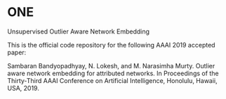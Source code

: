 # ONE
Unsupervised Outlier Aware Network Embedding

This is the official code repository for the following AAAI 2019 accepted paper:

Sambaran Bandyopadhyay, N. Lokesh, and M. Narasimha Murty. Outlier aware network embedding for attributed networks. In Proceedings of the Thirty-Third AAAI Conference on Artificial Intelligence, Honolulu, Hawaii, USA, 2019.
